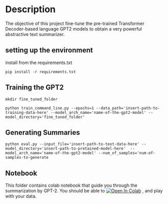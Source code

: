 # Description
The objective of this project fine-tune the pre-trained Transformer Decoder-based language GPT2 models to obtain a very powerful abstractive text summarizer.

## setting up the environment
install from the requirements.txt

`pip install -r requirements.txt`

## Training the GPT2

`mkdir fine_tuned_folder`

`python train_command_line.py --epochs=1 --data_path='insert-path-to-training-data-here' --model_arch_name='name-of-the-gpt2-model' --model_directory='fine_tuned_folder'`

## Generating Summaries

`python eval.py --input_file='insert-path-to-text-data-here' --model_directory='insert-path-to-pretained-model-here'  --model_arch_name='name-of-the-gpt2-model' --num_of_samples='num-of-samples-to-generate`

## Notebook

This folder contains colab notebook that guide you through the summarization by GPT-2. You should be able to [![Open In Colab](https://colab.research.google.com/assets/colab-badge.svg)](https://colab.research.google.com/github/rohitashwa1907/Text-Summarization-Using-GPT2/blob/main/Notebook/GPT2_Summarizer.ipynb)
, and play with your data. 

